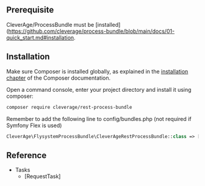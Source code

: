 ## Prerequisite

CleverAge/ProcessBundle must be [installed](https://github.com/cleverage/process-bundle/blob/main/docs/01-quick_start.md#installation.

## Installation

Make sure Composer is installed globally, as explained in the [installation chapter](https://getcomposer.org/doc/00-intro.md)
of the Composer documentation.

Open a command console, enter your project directory and install it using composer:

```bash
composer require cleverage/rest-process-bundle
```

Remember to add the following line to config/bundles.php (not required if Symfony Flex is used)

```php
CleverAge\FlysystemProcessBundle\CleverAgeRestProcessBundle::class => ['all' => true],
```

## Reference

- Tasks
  - [RequestTask]
